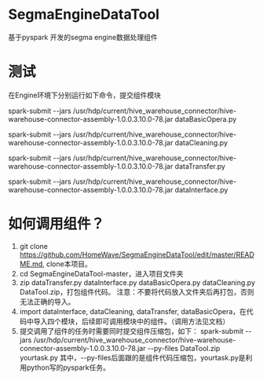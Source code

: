 # SegmaEngineDataTool
基于pyspark 开发的segma engine数据处理组件

# 测试
在Engine环境下分别运行如下命令，提交组件模块

spark-submit --jars /usr/hdp/current/hive_warehouse_connector/hive-warehouse-connector-assembly-1.0.0.3.10.0-78.jar dataBasicOpera.py

spark-submit --jars /usr/hdp/current/hive_warehouse_connector/hive-warehouse-connector-assembly-1.0.0.3.10.0-78.jar dataCleaning.py

spark-submit --jars /usr/hdp/current/hive_warehouse_connector/hive-warehouse-connector-assembly-1.0.0.3.10.0-78.jar dataTransfer.py

spark-submit --jars /usr/hdp/current/hive_warehouse_connector/hive-warehouse-connector-assembly-1.0.0.3.10.0-78.jar dataInterface.py

# 如何调用组件？
1. git clone https://github.com/HomeWave/SegmaEngineDataTool/edit/master/README.md, clone本项目。
2. cd SegmaEngineDataTool-master，进入项目文件夹
3. zip dataTransfer.py dataInterface.py dataBasicOpera.py dataCleaning.py DataTool.zip，打包组件代码。
   注意：不要将代码放入文件夹后再打包，否则无法正确的导入。
4. import dataInterface, dataCleaning, dataTransfer, dataBasicOpera，在代码中导入四个模块，后续即可调用模块中的组件。（调用方法见文档）
5. 提交调用了组件的任务时需要同时提交组件压缩包，如下：
       spark-submit --jars /usr/hdp/current/hive_warehouse_connector/hive-warehouse-connector-assembly-1.0.0.3.10.0-78.jar --py-files DataTool.zip yourtask.py
       其中，--py-files后面跟的是组件代码压缩包，yourtask.py是利用python写的pyspark任务。
